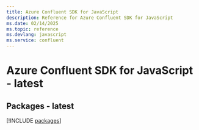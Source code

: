 ```yaml
---
title: Azure Confluent SDK for JavaScript
description: Reference for Azure Confluent SDK for JavaScript
ms.date: 02/14/2025
ms.topic: reference
ms.devlang: javascript
ms.service: confluent
---
```

# Azure Confluent SDK for JavaScript - latest
## Packages - latest
[!INCLUDE [packages](confluent-index.md)]